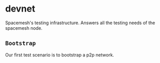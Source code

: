 # devnet

Spacemesh's testing infrastructure. Answers all the testing needs of the spacemesh node.

## `Bootstrap`

Our first test scenario is to bootstrap a p2p network.
